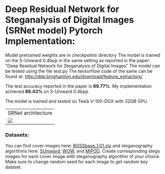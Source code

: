 # Deep Residual Network for Steganalysis of Digital Images (SRNet model) Pytorch Implementation:

Model pretrained weights are in *checkpoints* directory
The model is trained on the S-Uniward 0.4bpp in the same setting as reported in the paper:
"Deep Residual Network for Steganalysis of Digital Images"
The model can be tested using the file test.py
The tensorflow code of the same can be found at: http://dde.binghamton.edu/download/feature_extractors/

The test accuracy reported in the paper is **89.77%**. My implementation achieved **89.43%** on S-Uniward 0.4bpp.

The model is trained and tested on Tesla V-100-DGX with 32GB GPU.



<table>
  <tr>
    <td align="center">SRNet architecture</td>
  </tr>
  <tr>
    <td valign="top"><img src="srnet.png"></td>
  </tr>
 </table>

 ### Datasets:
 You can find cover images here: [BOSSbase_1.01.zip](https://dde.binghamton.edu/download/ImageDB/BOSSbase_1.01.zip)
and steganography algorithms here: [SUniward](https://dde.binghamton.edu/download/stego_algorithms/download/S-UNIWARD_linux_make_v10.tar.gz), [WOW](https://dde.binghamton.edu/download/stego_algorithms/download/WOW_linux_make_v10.tar.gz), and [MiPOD](https://dde.binghamton.edu/download/stego_algorithms/download/MiPOD_matlab.zip).
Create corresponding stego images for each cover image with steganography algorithm of your choice. Make sure to change random seed for each image to get random key dataset.

